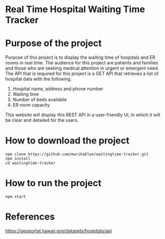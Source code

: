 # Real Time Hospital Waiting Time Tracker

# Purpose of the project
Purpose of this project is to display the waiting time of hospitals and ER rooms in real time. The audience for this project are patients and families and those who are seeking medical attention in urgent or emergent need. The API that is required for this project is a GET API that retrieves a list of hospital data with the following.

1. Hospital name, address and phone number
2. Waiting time
3. Number of beds available
4. ER room capacity

This website will display this REST API in a user-friendly UI, in which it will be clear and detailed for the users.

# How to download the project
```
npm clone https://github.com/marikaklee/waitingtime-tracker.git
npm install
cd waitingtime-tracker

```

# How to run the project
```
npm start
```

# References
https://geoportal.hawaii.gov/datasets/hospitals/api